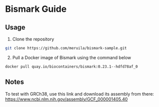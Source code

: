 # Bismark Guide
## Usage
1. Clone the repository  
```bash
git clone https://github.com/meruila/bismark-sample.git
```
2. Pull a Docker image of Bismark using the command below
```bash
docker pull quay.io/biocontainers/bismark:0.23.1--hdfd78af_0
```

## Notes
To test with GRCh38, use this link and download its assembly from there: https://www.ncbi.nlm.nih.gov/assembly/GCF_000001405.40
